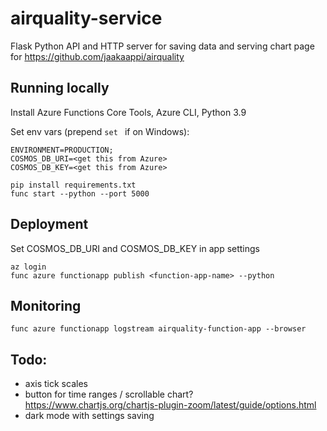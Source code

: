 # airquality-service
Flask Python API and HTTP server for saving data and serving chart page for https://github.com/jaakaappi/airquality


## Running locally
Install Azure Functions Core Tools, Azure CLI, Python 3.9

Set env vars (prepend `set ` if on Windows):
```
ENVIRONMENT=PRODUCTION;
COSMOS_DB_URI=<get this from Azure>
COSMOS_DB_KEY=<get this from Azure>
```

```commandline
pip install requirements.txt
func start --python --port 5000
```

## Deployment
Set COSMOS_DB_URI and COSMOS_DB_KEY in app settings


```commandline
az login
func azure functionapp publish <function-app-name> --python
```

## Monitoring

```commandline
func azure functionapp logstream airquality-function-app --browser
```

## Todo:
- axis tick scales
- button for time ranges / scrollable chart? https://www.chartjs.org/chartjs-plugin-zoom/latest/guide/options.html
- dark mode with settings saving
